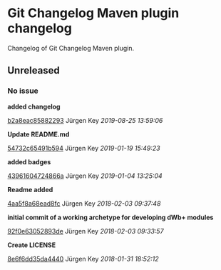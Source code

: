 # Git Changelog Maven plugin changelog

Changelog of Git Changelog Maven plugin.

## Unreleased
### No issue

**added changelog**


[b2a8eac85882293](https://github.com/elbosso/dWb_custom_modules_archetype/commit/b2a8eac85882293) Jürgen Key *2019-08-25 13:59:06*

**Update README.md**


[54732c65491b594](https://github.com/elbosso/dWb_custom_modules_archetype/commit/54732c65491b594) Jürgen Key *2019-01-19 15:49:23*

**added badges**


[43961604724866a](https://github.com/elbosso/dWb_custom_modules_archetype/commit/43961604724866a) Jürgen Key *2019-01-04 13:25:04*

**Readme added**


[4aa5f8a68ead8fc](https://github.com/elbosso/dWb_custom_modules_archetype/commit/4aa5f8a68ead8fc) Jürgen Key *2018-02-03 09:37:48*

**initial commit of a working archetype for developing dWb+ modules**


[92f0e63052893de](https://github.com/elbosso/dWb_custom_modules_archetype/commit/92f0e63052893de) Jürgen Key *2018-02-03 09:33:57*

**Create LICENSE**


[8e6f6dd35da4440](https://github.com/elbosso/dWb_custom_modules_archetype/commit/8e6f6dd35da4440) Jürgen Key *2018-01-31 18:52:12*


